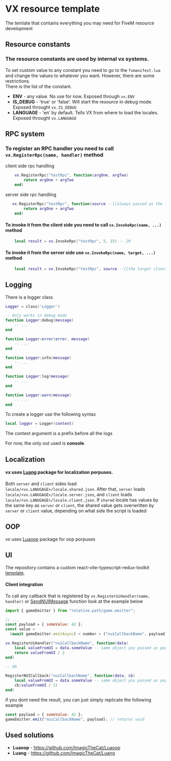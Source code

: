 # VX resource template

The temlate that contains everything you may need for FiveM resource development

## Resource constants

### The resource constants are used by internal vx systems.

To set custom value to any constant you need to go to the `fxmanifest.lua` and change the values to whatever you want. However, there are some restrictions.  
There is the list of the constant.

- **ENV** - any value. No use for now. Exposed through `vx.ENV`
- **IS_DEBUG** - 'true' or 'false'. Will start the resource in debug mode. Exposed throught `vx.IS_DEBUG`
- **LANGUAGE** - 'en' by default. Tells VX from where to load the locales. Exposed throught `vx.LANGUAGE`

## RPC system

### To register an RPC handler you need to call `vx.RegisterRpc(name, handler)` method

client side rpc handling

```lua
    vx.RegisterRpc("testRpc", function(argOne, argTwo)
        return argOne + argTwo
    end)
```

server side rpc handling

```lua
   vx.RegisterRpc("testRpc", function(source --[[always passed as the first argument]], argOne, argTwo)
        return argOne + argTwo
    end)
```

#### To invoke it from the client side you need to call `vx.InvokeRpc(name, ...)` method

```lua
    local result = vx.InvokeRpc("testRpc", 5, 15) -- 20
```

#### To invoke it from the server side use `vx.InvokeRpc(name, target, ...)` method

```lua
    local result = vx.InvokeRpc("testRpc", source --[[the target client that has to execute the rpc handler]], 5, 15) -- 20
```

## Logging

There is a logger class

```lua
Logger = class('Logger')

-- Only works in debug mode
function Logger:debug(message)
    -- ...
end

function Logger:error(error, message)
    -- ...
end

function Logger:info(message)
    -- ...
end

function Logger:log(message)
    -- ...
end

function Logger:warn(message)
    -- ...
end
```

To create a logger use the following syntax

```lua
local logger = Logger(context)
```

The context argument is a prefix before all the logs

For now, the only out used is **console**.

## Localization

#### vx uses [Luang](https://github.com/ImagicTheCat/Luang) package for localization porpuses.

Both `server` and `client` sides load `locale/<vx.LANUGAGE>/locale.shared.json`.
After that, `server` loads `locale/<vx.LANUGAGE>/locale.server.json`, and `client` loads `locale/<vx.LANUGAGE>/locale.client.json`.
If `shared` locale has values by the same key as `server` or `client`, the shared value gets overwritten by `server` or `client` value, depending on what side the script is loaded

## OOP

vx uses [Luaoop](https://github.com/ImagicTheCat/Luaoop) package for oop porpuses

## UI

The repository contains a custom react-vite-typescript-redux-toolkit [template](./ui-src).

#### Client integration

To call any callback that is registered by `vx.RegisterUiHandler(name, handler)` or [SendNUIMessage](https://docs.fivem.net/docs/scripting-manual/nui-development/nui-callbacks/) function look at the example below

```js
import { gameEmitter } from "relative.path/game.emitter";

// ...
const payload = { someValue: 42 };
const value =
  (await gameEmitter.emitAsync) < number > ("nuiCallbackName", payload); // 21
```

```lua
vx.RegisterUiHandler("nuiCallbackName", function(data)
    local valueFromUI = data.someValue -- same object you passed as payload to gameEmitter.emit
    return valueFromUI / 2
end)

-- OR

RegisterNUICallback("nuiCallbackName", function(data, cb)
    local valueFromUI = data.someValue -- same object you passed as payload to gameEmitter.emit
    cb(valueFromUI / 2)
end)
```

if you dont need the result, you can just simply replicate the following example

```js
const payload = { someValue: 42 };
gameEmitter.emit("nuiCallbackName", payload); // returns void
```

## Used solutions

- **Luaoop** - https://github.com/ImagicTheCat/Luaoop
- **Luang** - https://github.com/ImagicTheCat/Luang
